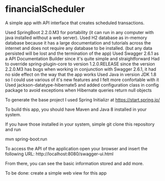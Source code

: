 # financialScheduler

A simple app with API interface that creates scheduled transactions.

Used SpringBoot 2.2.0.M3 for portability (it can run in any computer with java installed without a web server).
Used H2 database as in-memory database because it has a large documentation and tutorials across the internet and does not require any database to be installed. (but any data persisted will be lost and the termination of the app)
Used Swagger 2.6.1 as a API Documentation Builder since it's quite simple and straightforward
Had to override spring-plugin-core to version 1.2.0.RELEASE since the version 2.2.0.M3 has bugs when working in conjunction with Swagger 2.6.1, it had no side effect on the way that the app works
Used Java in version JDK 1.8 so I could use various of it's new features and I felt more confortable with it
Used jackson-datatype-hibernate5 and added configuration class in config package to avoid exceptions when Hibernate queries return null objects

To generate the base project I used Spring Initializr at https://start.spring.io/

To build this app, you should have Maven and Java 8 installed in your system.

If you have those installed in your system, simple git clone this repository and run

mvn spring-boot:run

To access the API of the application open your browser and insert the following URL:
http://localhost:8080/swagger-ui.html

From there, you can see the basic information stored and add more.

To be done: create a simple web view for this app
